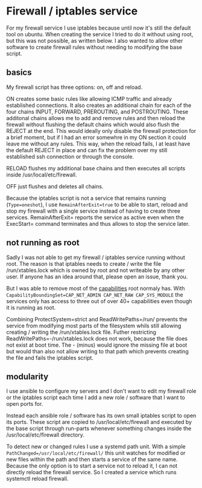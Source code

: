 # Firewall / iptables service

For my firewall service I use iptables because until now it's still the default tool on ubuntu. When creating the service I tried to do it without using root, but this was not possible, as written below. I also wanted to allow other software to create firewall rules without needing to modifying the base script.

## basics

My firewall script has three options: on, off and reload.

ON creates some basic rules like allowing ICMP traffic and already established connections. It also creates an additional chain for each of the four chains INPUT, FORWARD, PREROUTING, and POSTROUTING. These additonal chains allows me to add and remove rules and then reload the firewall without flushing the default chains which would also flush the REJECT at the end. This would ideally only disable the firewall protection for a brief moment, but if I had an error somewhre in my ON section it could leave me without any rules. This way, when the reload fails, I at least have the default REJECT in place and can fix the problem over my still established ssh connection or through the console.

RELOAD flushes my additional base chains and then executes all scripts inside /usr/local/etc/firewall.

OFF just flushes and deletes all chains.

Because the iptables script is not a service that remains running (`Type=oneshot`), I use `RemainAfterExit=true` to be able to start, reload and stop my firewall with a single service instead of having to create three services. RemainAfterExit= reports the service as active even when the ExecStart= command terminates and thus allows to stop the service later.

## not running as root

Sadly I was not able to get my firewall / iptables service running without root. The reason is that iptables needs to create / write the file /run/xtables.lock which is owned by root and not writeable by any other user. If anyone has an idea around that, please open an issue, thank you.

But I was able to remove most of the [capabilities](https://man7.org/linux/man-pages/man7/capabilities.7.html) root normaly has. With `CapabilityBoundingSet=CAP_NET_ADMIN CAP_NET_RAW CAP_SYS_MODULE` the services only has access to three out of over 40+ capabilities even though it is running as root.

Combining ProtectSystem=strict and ReadWritePaths=/run/ prevents the service from modifying most parts of the filesystem whils still allowing creating / writing the /run/xtables.lock file. Futher restricting ReadWritePaths=-/run/xtables.lock does not work, because the file does not exist at boot time. The - (minus) would ignore the missing file at boot but would than also not allow writing to that path which prevents creating the file and fails the iptables script.

## modularity

I use ansible to configure my servers and I don't want to edit my firewall role or the iptables script each time I add a new role / software that I want to open ports for.

Instead each ansible role / software has its own small iptables script to open its ports. These script are copied to /usr/local/etc/firewall and executed by the base script through run-parts whenever something changes inside the /usr/local/etc/firewall directory.

To detect new or changed rules I use a systemd path unit. With a simple `PathChanged=/usr/local/etc/firewall/` this unit watches for modified or new files within the path and then starts a service of the same name. Because the only option is to start a service not to reload it, I can not directly reload the firewall service. So I created a service which runs systemctl reload firewall.
